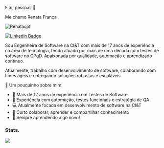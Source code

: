 E aí, pessoal! 👋

Me chamo Renata França

<p align="left"> <img src="https://komarev.com/ghpvc/?username=Renatacpf&label=Profile%20views&color=0e75b6&style=flat" alt="Renatacpf" /> </p>

[![Linkedin Badge](https://img.shields.io/badge/-Renata%20França-fbca16?style=flat-square&logo=Linkedin&logoColor=white&link=https://www.linkedin.com/in/renata-fran%C3%A7a-1643652a/)](https://www.linkedin.com/in/renata-fran%C3%A7a-1643652a/) 

Sou Engenheira de Software na CI&T com mais de 17 anos de experiência na área de tecnologia, tendo atuado por mais de uma década com testes de software no CPqD. Apaixonada por qualidade, automação e aprendizado contínuo.

Atualmente, trabalho com desenvolvimento de software, colaborando com times ágeis e entregando soluções robustas e escaláveis.

🚀 Um pouquinho sobre mim:
- 🧪 Mais de 12 anos de experiência em Testes de Software
- 🧰 Experiência com automação, testes funcionais e estratégia de QA
- 💻 Atualmente focada em desenvolvimento de software na CI&T
- 🤝 Curto colaborar, aprender e compartilhar conhecimento
- 🌱 Sempre aprendendo algo novo!

### Stats. 
![ ](https://github-profile-summary-cards.vercel.app/api/cards/profile-details?username=Renatacpf&theme=vue)
